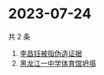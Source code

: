 # 2023-07-24

共 2 条

<!-- BEGIN -->
<!-- 最后更新时间 Mon Jul 24 2023 11:08:21 GMT+0800 (China Standard Time) -->

1. [李昌钰被指伪造证据](https://www.zhihu.com/search?q=李昌钰被指伪造证据)
1. [黑龙江一中学体育馆坍塌](https://www.zhihu.com/search?q=黑龙江一中学体育馆坍塌)

<!-- END -->
